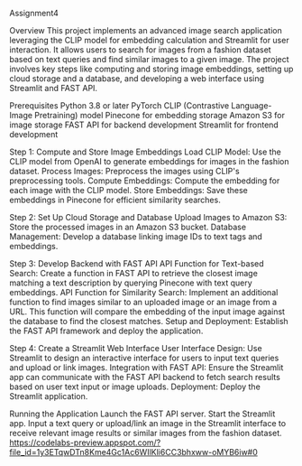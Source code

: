 Assignment4

Overview
This project implements an advanced image search application leveraging the CLIP model for embedding calculation and Streamlit for user interaction. It allows users to search for images from a fashion dataset based on text queries and find similar images to a given image. The project involves key steps like computing and storing image embeddings, setting up cloud storage and a database, and developing a web interface using Streamlit and FAST API.

Prerequisites
Python 3.8 or later
PyTorch
CLIP (Contrastive Language-Image Pretraining) model
Pinecone for embedding storage
Amazon S3 for image storage
FAST API for backend development
Streamlit for frontend development

Step 1: Compute and Store Image Embeddings
Load CLIP Model: Use the CLIP model from OpenAI to generate embeddings for images in the fashion dataset.
Process Images: Preprocess the images using CLIP's preprocessing tools.
Compute Embeddings: Compute the embedding for each image with the CLIP model.
Store Embeddings: Save these embeddings in Pinecone for efficient similarity searches.

Step 2: Set Up Cloud Storage and Database
Upload Images to Amazon S3: Store the processed images in an Amazon S3 bucket.
Database Management: Develop a database linking image IDs to text tags and embeddings.

Step 3: Develop Backend with FAST API
API Function for Text-based Search: Create a function in FAST API to retrieve the closest image matching a text description by querying Pinecone with text query embeddings.
API Function for Similarity Search: Implement an additional function to find images similar to an uploaded image or an image from a URL. This function will compare the embedding of the input image against the database to find the closest matches.
Setup and Deployment: Establish the FAST API framework and deploy the application.

Step 4: Create a Streamlit Web Interface
User Interface Design: Use Streamlit to design an interactive interface for users to input text queries and upload or link images.
Integration with FAST API: Ensure the Streamlit app can communicate with the FAST API backend to fetch search results based on user text input or image uploads.
Deployment: Deploy the Streamlit application.

Running the Application
Launch the FAST API server.
Start the Streamlit app.
Input a text query or upload/link an image in the Streamlit interface to receive relevant image results or similar images from the fashion dataset.
https://codelabs-preview.appspot.com/?file_id=1y3ETqwDTn8Kme4Gc1Ac6WIlKli6CC3bhxww-oMYB6iw#0
